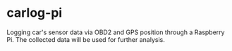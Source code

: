 # carlog-pi
Logging car's sensor data via OBD2 and GPS position through a Raspberry Pi. The collected data will be used for further analysis.

